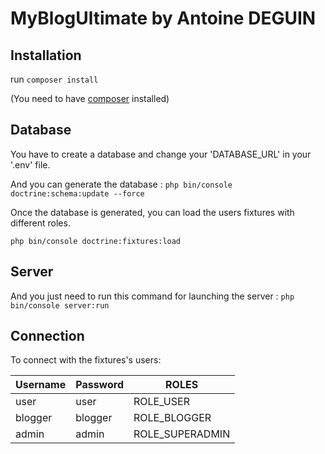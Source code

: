 # MyBlogUltimate by Antoine DEGUIN

## Installation

run ``` composer install ```

(You need to have [composer](https://getcomposer.org/) installed)

## Database

You have to create a database and change your 'DATABASE_URL' in your '.env' file.

And you can generate the database : ``` php bin/console doctrine:schema:update --force ```

Once the database is generated, you can load the users fixtures with different roles.

``` php bin/console doctrine:fixtures:load ```

## Server

And you just need to run this command for launching the server :
``` php bin/console server:run ```

## Connection

To connect with the fixtures's users:

| Username | Password | ROLES             |
| -------- | -------- | ----------------- |
| user     | user     | ROLE_USER         |
| blogger  | blogger  | ROLE_BLOGGER      |
| admin    | admin    | ROLE_SUPERADMIN   |
